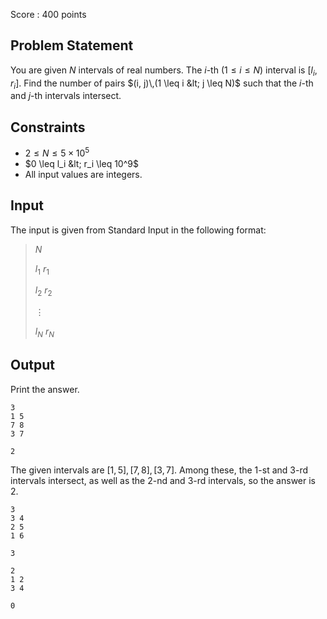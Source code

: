 Score : $400$ points

## Problem Statement

You are given $N$ intervals of real numbers. The $i$-th $(1 \leq i \leq N)$ interval is $[l_i, r_i]$. Find the number of pairs $(i, j)\,(1 \leq i &lt; j \leq N)$ such that the $i$-th and $j$-th intervals intersect.

## Constraints

- $2 \leq N \leq 5 \times 10^5$
- $0 \leq l_i &lt; r_i \leq 10^9$
- All input values are integers.

## Input

The input is given from Standard Input in the following format:

> $N$
> 
> $l_1$ $r_1$
> 
> $l_2$ $r_2$
> 
> $\vdots$
> 
> $l_N$ $r_N$

## Output

Print the answer.

```input1
3
1 5
7 8
3 7
```

```output1
2
```

The given intervals are $[1,5], [7,8], [3,7]$. Among these, the $1$-st and $3$-rd intervals intersect, as well as the $2$-nd and $3$-rd intervals, so the answer is $2$.

```input2
3
3 4
2 5
1 6
```

```output2
3
```

```input3
2
1 2
3 4
```

```output3
0
```